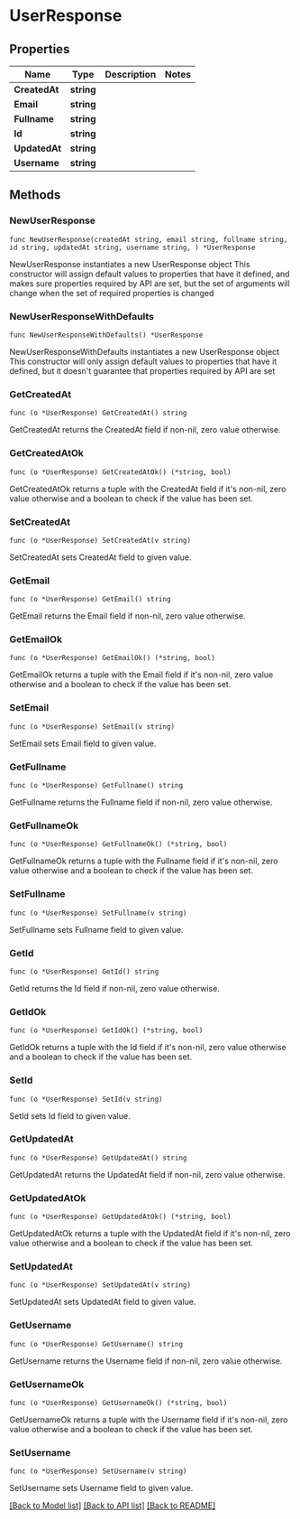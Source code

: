 # UserResponse

## Properties

Name | Type | Description | Notes
------------ | ------------- | ------------- | -------------
**CreatedAt** | **string** |  | 
**Email** | **string** |  | 
**Fullname** | **string** |  | 
**Id** | **string** |  | 
**UpdatedAt** | **string** |  | 
**Username** | **string** |  | 

## Methods

### NewUserResponse

`func NewUserResponse(createdAt string, email string, fullname string, id string, updatedAt string, username string, ) *UserResponse`

NewUserResponse instantiates a new UserResponse object
This constructor will assign default values to properties that have it defined,
and makes sure properties required by API are set, but the set of arguments
will change when the set of required properties is changed

### NewUserResponseWithDefaults

`func NewUserResponseWithDefaults() *UserResponse`

NewUserResponseWithDefaults instantiates a new UserResponse object
This constructor will only assign default values to properties that have it defined,
but it doesn't guarantee that properties required by API are set

### GetCreatedAt

`func (o *UserResponse) GetCreatedAt() string`

GetCreatedAt returns the CreatedAt field if non-nil, zero value otherwise.

### GetCreatedAtOk

`func (o *UserResponse) GetCreatedAtOk() (*string, bool)`

GetCreatedAtOk returns a tuple with the CreatedAt field if it's non-nil, zero value otherwise
and a boolean to check if the value has been set.

### SetCreatedAt

`func (o *UserResponse) SetCreatedAt(v string)`

SetCreatedAt sets CreatedAt field to given value.


### GetEmail

`func (o *UserResponse) GetEmail() string`

GetEmail returns the Email field if non-nil, zero value otherwise.

### GetEmailOk

`func (o *UserResponse) GetEmailOk() (*string, bool)`

GetEmailOk returns a tuple with the Email field if it's non-nil, zero value otherwise
and a boolean to check if the value has been set.

### SetEmail

`func (o *UserResponse) SetEmail(v string)`

SetEmail sets Email field to given value.


### GetFullname

`func (o *UserResponse) GetFullname() string`

GetFullname returns the Fullname field if non-nil, zero value otherwise.

### GetFullnameOk

`func (o *UserResponse) GetFullnameOk() (*string, bool)`

GetFullnameOk returns a tuple with the Fullname field if it's non-nil, zero value otherwise
and a boolean to check if the value has been set.

### SetFullname

`func (o *UserResponse) SetFullname(v string)`

SetFullname sets Fullname field to given value.


### GetId

`func (o *UserResponse) GetId() string`

GetId returns the Id field if non-nil, zero value otherwise.

### GetIdOk

`func (o *UserResponse) GetIdOk() (*string, bool)`

GetIdOk returns a tuple with the Id field if it's non-nil, zero value otherwise
and a boolean to check if the value has been set.

### SetId

`func (o *UserResponse) SetId(v string)`

SetId sets Id field to given value.


### GetUpdatedAt

`func (o *UserResponse) GetUpdatedAt() string`

GetUpdatedAt returns the UpdatedAt field if non-nil, zero value otherwise.

### GetUpdatedAtOk

`func (o *UserResponse) GetUpdatedAtOk() (*string, bool)`

GetUpdatedAtOk returns a tuple with the UpdatedAt field if it's non-nil, zero value otherwise
and a boolean to check if the value has been set.

### SetUpdatedAt

`func (o *UserResponse) SetUpdatedAt(v string)`

SetUpdatedAt sets UpdatedAt field to given value.


### GetUsername

`func (o *UserResponse) GetUsername() string`

GetUsername returns the Username field if non-nil, zero value otherwise.

### GetUsernameOk

`func (o *UserResponse) GetUsernameOk() (*string, bool)`

GetUsernameOk returns a tuple with the Username field if it's non-nil, zero value otherwise
and a boolean to check if the value has been set.

### SetUsername

`func (o *UserResponse) SetUsername(v string)`

SetUsername sets Username field to given value.



[[Back to Model list]](../README.md#documentation-for-models) [[Back to API list]](../README.md#documentation-for-api-endpoints) [[Back to README]](../README.md)


